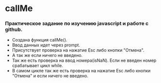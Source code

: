 # callMe
### Практическое задание по изучению javascript и работе с github.

* Создана функция callMe().
* Ввод данных идет через prompt.
* Присутствует проверка на нажатие Esc либо кнопки "Отмена".
* А так же если ничего не введено.
* Так же есть проверка на ввод номера(isNaN). Если не введен номер срабатывает цикл while.
* В самом цикле так же есть проверка на нажатие Esc либо кнопки "Отмена" и если ничего не введено.
